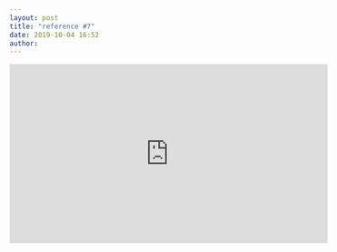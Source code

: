 ```yaml
---
layout: post
title: "reference #7"
date: 2019-10-04 16:52
author:
---
```


<iframe width="560" height="315" src="https://www.youtube.com/embed/KIroLgiCyP8" frameborder="0" allow="accelerometer; autoplay; encrypted-media; gyroscope; picture-in-picture" allowfullscreen></iframe>
